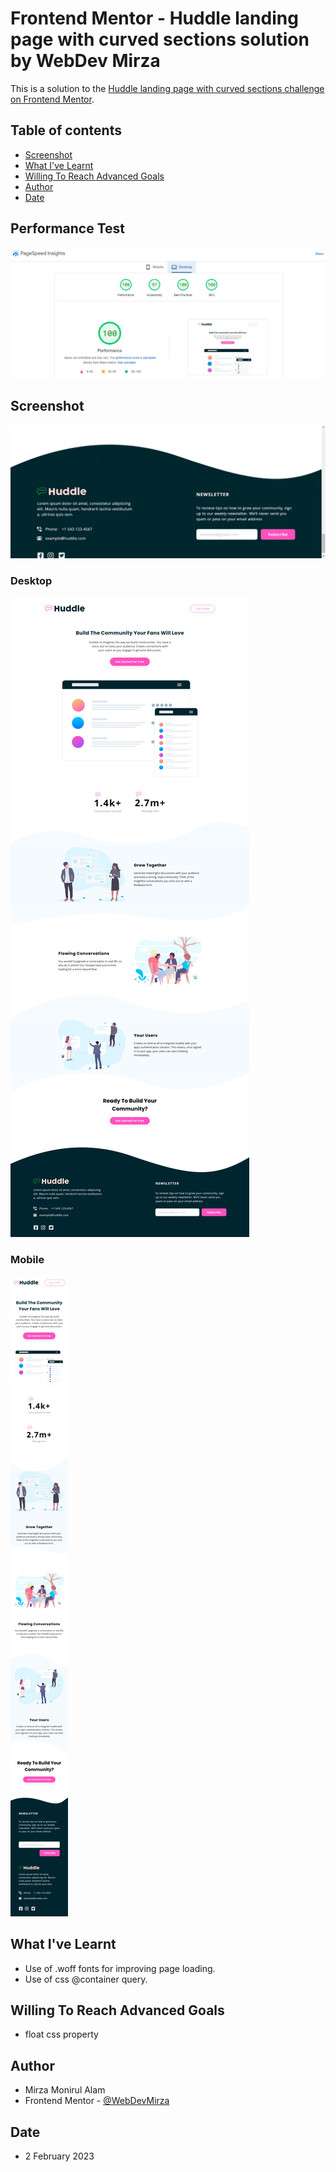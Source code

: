 # Frontend Mentor - Huddle landing page with curved sections solution by WebDev Mirza

This is a solution to the [Huddle landing page with curved sections challenge on Frontend Mentor](https://www.frontendmentor.io/challenges/huddle-landing-page-with-curved-sections-5ca5ecd01e82137ec91a50f2).

## Table of contents

- [Screenshot](#screenshot)
- [What I've Learnt](#What-I've-Learnt)
- [Willing To Reach Advanced Goals](#Willing-To-Reach-Advanced-Goals)
- [Author](#author)
- [Date](#date)

## Performance Test

![](./per.jpg)

## Screenshot

![](./ss.gif)

### Desktop

![](./lg.webp)

### Mobile

![](./sm.webp)

## What I've Learnt

- Use of .woff fonts for improving page loading.
- Use of css @container query.

## Willing To Reach Advanced Goals

- float css property

## Author

- Mirza Monirul Alam
- Frontend Mentor - [@WebDevMirza](https://www.frontendmentor.io/profile/WebDevMirza)

## Date

- 2 February 2023

